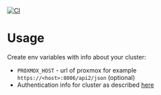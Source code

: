 [![CI](https://woodpecker.hnatekmar.xyz/api/badges/1/status.svg)](https://woodpecker.hnatekmar.xyz/repos/1)
# Usage
Create env variables with info about your cluster:

- `PROXMOX_HOST` - url of proxmox for example `https://<host>:8006/api2/json` (optional)
- Authentication info for cluster as described [here](https://github.com/Telmate/terraform-provider-proxmox/blob/v2.7.4/docs/index.md)

